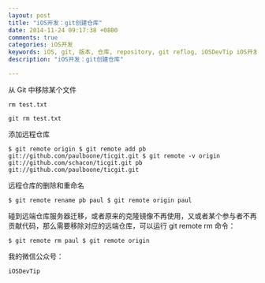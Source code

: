 ```yaml
---
layout: post
title: "iOS开发：git创建仓库"
date: 2014-11-24 09:17:38 +0800
comments: true
categories: iOS开发
keywords: iOS, git, 版本, 仓库, repository, git reflog, iOSDevTip iOS开发, gcd, cocoapods, 队列, 个人博客, 刚刚在线
description: "iOS开发：git创建仓库"

---
```


从 Git 中移除某个文件

	rm test.txt

	git rm test.txt


添加远程仓库

	$ git remote origin $ git remote add pb git://github.com/paulboone/ticgit.git $ git remote -v origin  git://github.com/schacon/ticgit.git pb  git://github.com/paulboone/ticgit.git

远程仓库的删除和重命名

	$ git remote rename pb paul $ git remote origin paul


碰到远端仓库服务器迁移，或者原来的克隆镜像不再使用，又或者某个参与者不再贡献代码，那么需要移除对应的远端仓库，可以运行 git remote rm 命令：

	$ git remote rm paul $ git remote origin 


我的微信公众号：
	
	iOSDevTip


